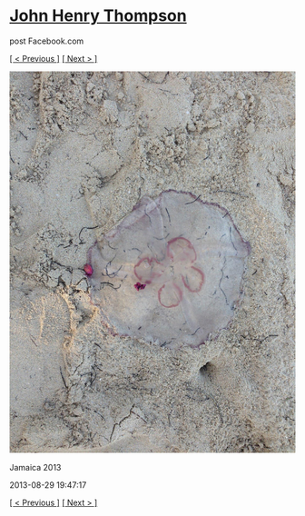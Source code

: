 # [John Henry Thompson](../README.md)
post Facebook.com

[[ < Previous ]](2013-08-29-22.md) [[ Next > ]](2013-08-29-24.md)

[![](../media/2013-08-29/Jamaica-2034.jpg)](../README.md)

Jamaica 2013

2013-08-29 19:47:17

[[ < Previous ]](2013-08-29-22.md) [[ Next > ]](2013-08-29-24.md)